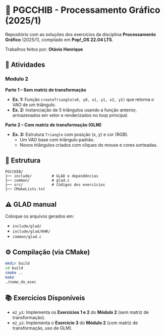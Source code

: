 # 🧿 PGCCHIB - Processamento Gráfico (2025/1)

Repositório com as soluções dos exercícios da disciplina **Processamento Gráfico** (2025/1), compilado em **Pop!_OS 22.04 LTS**.

Trabalhos feitos por: **Otávio Henrique**

## 📌 Atividades

### Modulo 2

**Parte 1 – Sem matriz de transformação**
- **Ex. 1:** Função `createTriangle(x0, y0, x1, y1, x2, y2)` que retorna o VAO de um triângulo.
- **Ex. 2:** Instanciação de 5 triângulos usando a função anterior, armazenados em vetor e renderizados no loop principal.

**Parte 2 – Com matriz de transformação (GLM)**
- **Ex. 3:** Estrutura `Triangle` com posição (x, y) e cor (RGB).
    - Um VAO base com triângulo padrão.
    - Novos triângulos criados com cliques do mouse e cores sorteadas.

## 📁 Estrutura

```
PGCCHIB/
├── include/         # GLAD e dependências
├── common/          # glad.c
├── src/             # Códigos dos exercícios
├── CMakeLists.txt
```

## ⚠️ GLAD manual
Coloque os arquivos gerados em:
- `include/glad/`
- `include/glad/KHR/`
- `common/glad.c`

## ⚙️ Compilação (via CMake)

```bash
mkdir build
cd build
cmake ..
make
./nome_do_exec
```

## 📚 Exercícios Disponíveis
- `m2_p1`: Implementa os **Exercícios 1 e 2** do **Módulo 2** (sem matriz de transformação).
- `m2_p2`: Implementa o **Exercício 3** do **Módulo 2** (com matriz de transformação, uso de GLM).
